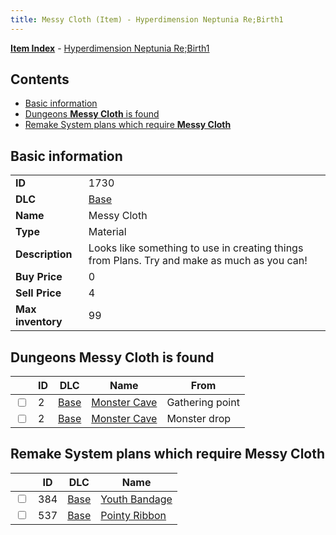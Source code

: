 ```yaml
---
title: Messy Cloth (Item) - Hyperdimension Neptunia Re;Birth1
---
```


[**Item Index**](/neptunia/rb1/item/index.html) - [Hyperdimension Neptunia Re;Birth1](/neptunia/rb1)

## Contents

- [Basic information](#basic-information)
- [Dungeons **Messy Cloth** is found](#dungeons-messy-cloth-is-found)
- [Remake System plans which require **Messy Cloth**](#remake-system-plans-which-require-messy-cloth)
## Basic information

|   |   |
| -- | -- |
| **ID** | 1730 |
| **DLC** | [Base](/neptunia/rb1/dlc/1-base.html) |
| **Name** | Messy Cloth |
| **Type** | Material |
| **Description** | Looks like something to use in creating things from Plans. Try and make as much as you can! |
| **Buy Price** | 0 |
| **Sell Price** | 4 |
| **Max inventory** | 99 |


## Dungeons **Messy Cloth** is found

|    | ID | DLC | Name | From |
| -- | -- | --- | ---- | ---- |
| <input type="checkbox" id="rb1-dungeon-1-2" class="trackbox" /> | 2 | [Base](/neptunia/rb1/dlc/1-base.html) | [Monster Cave](/neptunia/rb1/dungeon/1-2-monster-cave.html) | Gathering point |
| <input type="checkbox" id="rb1-dungeon-1-2" class="trackbox" /> | 2 | [Base](/neptunia/rb1/dlc/1-base.html) | [Monster Cave](/neptunia/rb1/dungeon/1-2-monster-cave.html) | Monster drop |


## Remake System plans which require **Messy Cloth**

|    | ID | DLC | Name |
| -- | -- | --- | ---- |
| <input type="checkbox" id="rb1-quest-1-384" class="trackbox" /> | 384 | [Base](/neptunia/rb1/dlc/1-base.html) | [Youth Bandage](/neptunia/rb1/quest/1-384-youth-bandage.html) |
| <input type="checkbox" id="rb1-quest-1-537" class="trackbox" /> | 537 | [Base](/neptunia/rb1/dlc/1-base.html) | [Pointy Ribbon](/neptunia/rb1/quest/1-537-pointy-ribbon.html) |
